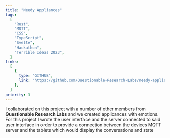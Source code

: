 ```yaml
---
title: "Needy Appliances"
tags:
  [
    "Rust",
    "MQTT",
    "CSS",
    "TypeScript",
    "Svelte",
    "Hackathon",
    "Terrible Ideas 2023",
  ]
links:
  [
    {
      type: "GITHUB",
      link: "https://github.com/Questionable-Research-Labs/needy-appliances",
    },
  ]
priority: 3
---
```


I collaborated on this project with a number of other members from **Questionable Research Labs** and we created applicances with emotions. For this project I wrote the user interface and the server connected to said user interface in order to provide a connection between the devices MQTT server and the tablets which would display the conversations and state
